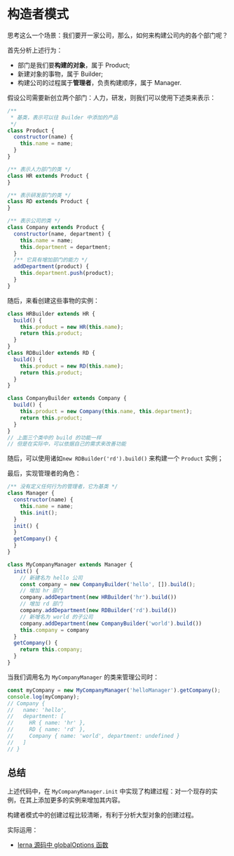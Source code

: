 # 构造者模式

思考这么一个场景：我们要开一家公司，那么，如何来构建公司内的各个部门呢？

首先分析上述行为：

- 部门是我们要**构建的对象**，属于 Product;
- 新建对象的事物，属于 Builder;
- 构建公司的过程属于**管理者**，负责构建顺序，属于 Manager.

假设公司需要新创立两个部门：人力，研发，则我们可以使用下述类来表示：

```JavaScript
/**
 * 基类，表示可以往 Builder 中添加的产品
 */
class Product {
  constructor(name) {
    this.name = name;
  }
}

/** 表示人力部门的类 */
class HR extends Product {
}

/** 表示研发部门的类 */
class RD extends Product {
}

/** 表示公司的类 */
class Company extends Product {
  constructor(name, department) {
    this.name = name;
    this.department = department;
  }
  /** 它具有增加部门的能力 */
  addDepartment(product) {
    this.department.push(product);
  }
}
```

随后，来看创建这些事物的实例：

```javascript
class HRBuilder extends HR {
  build() {
    this.product = new HR(this.name);
    return this.product;
  }
}
class RDBuilder extends RD {
  build() {
    this.product = new RD(this.name);
    return this.product;
  } 
}

class CompanyBuilder extends Company {
  build() {
    this.product = new Company(this.name, this.department);
    return this.product;
  } 
}
// 上面三个类中的 build 的功能一样
// 但是在实际中，可以依据自己的需求来改善功能
```

随后，可以使用诸如`new RDBuilder('rd').build()` 来构建一个 `Product` 实例；

最后，实现管理者的角色：

```JavaScript
/** 没有定义任何行为的管理者，它为基类 */
class Manager {
  constructor(name) {
    this.name = name;
    this.init();
  }
  init() {
  }
  getCompany() {
  }
}

class MyCompanyManager extends Manager {
  init() {
    // 新建名为 hello 公司
    const company = new CompanyBuilder('hello', []).build();
    // 增加 hr 部门
    company.addDepartment(new HRBuilder('hr').build())
    // 增加 rd 部门
    company.addDepartment(new RDBuilder('rd').build())
    // 新增名为 world 的子公司
    company.addDepartment(new CompanyBuilder('world').build())
    this.company = company
  }
  getCompany() {
    return this.company;
  }
}
```

当我们调用名为 `MyCompanyManager` 的类来管理公司时：

```javascript
const myCompany = new MyCompanyManager('helloManager').getCompany();
console.log(myCompany);
// Company {
//   name: 'hello',
//   department: [
//     HR { name: 'hr' },
//     RD { name: 'rd' },
//     Company { name: 'world', department: undefined }
//   ]
// }
```

## 总结

上述代码中，在 `MyCompanyManager.init` 中实现了构建过程：对一个现存的实例，在其上添加更多的实例来增加其内容。

构建者模式中的创建过程比较清晰，有利于分析大型对象的创建过程。

实际运用：

- [lerna 源码中 globalOptions 函数](https://github.com/lerna/lerna/blob/6cb8ab2d4af7ce25c812e8fb05cd04650105705f/core/global-options/index.js#L7)
